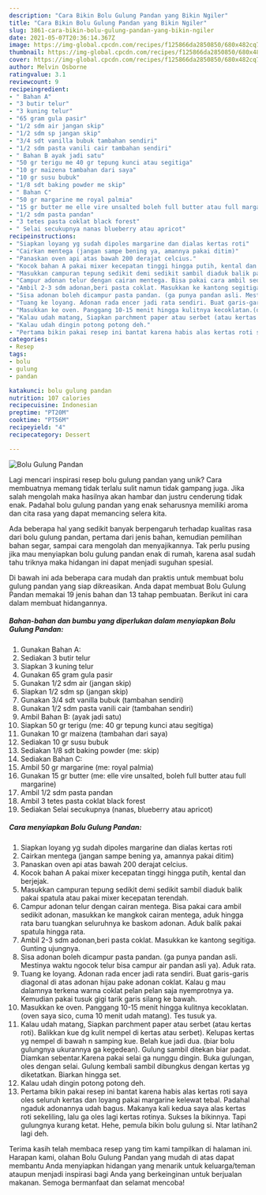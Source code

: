 ```yaml
---
description: "Cara Bikin Bolu Gulung Pandan yang Bikin Ngiler"
title: "Cara Bikin Bolu Gulung Pandan yang Bikin Ngiler"
slug: 3861-cara-bikin-bolu-gulung-pandan-yang-bikin-ngiler
date: 2021-05-07T20:36:14.367Z
image: https://img-global.cpcdn.com/recipes/f125866da2850850/680x482cq70/bolu-gulung-pandan-foto-resep-utama.jpg
thumbnail: https://img-global.cpcdn.com/recipes/f125866da2850850/680x482cq70/bolu-gulung-pandan-foto-resep-utama.jpg
cover: https://img-global.cpcdn.com/recipes/f125866da2850850/680x482cq70/bolu-gulung-pandan-foto-resep-utama.jpg
author: Melvin Osborne
ratingvalue: 3.1
reviewcount: 9
recipeingredient:
- " Bahan A"
- "3 butir telur"
- "3 kuning telur"
- "65 gram gula pasir"
- "1/2 sdm air jangan skip"
- "1/2 sdm sp jangan skip"
- "3/4 sdt vanilla bubuk tambahan sendiri"
- "1/2 sdm pasta vanili cair tambahan sendiri"
- " Bahan B ayak jadi satu"
- "50 gr terigu me 40 gr tepung kunci atau segitiga"
- "10 gr maizena tambahan dari saya"
- "10 gr susu bubuk"
- "1/8 sdt baking powder me skip"
- " Bahan C"
- "50 gr margarine me royal palmia"
- "15 gr butter me elle vire unsalted boleh full butter atau full margarine"
- "1/2 sdm pasta pandan"
- "3 tetes pasta coklat black forest"
- " Selai secukupnya nanas blueberry atau apricot"
recipeinstructions:
- "Siapkan loyang yg sudah dipoles margarine dan dialas kertas roti"
- "Cairkan mentega (jangan sampe bening ya, amannya pakai ditim)"
- "Panaskan oven api atas bawah 200 derajat celcius."
- "Kocok bahan A pakai mixer kecepatan tinggi hingga putih, kental dan berjejak."
- "Masukkan campuran tepung sedikit demi sedikit sambil diaduk balik pakai spatula atau pakai mixer kecepatan terendah."
- "Campur adonan telur dengan cairan mentega. Bisa pakai cara ambil sedikit adonan, masukkan ke mangkok cairan mentega, aduk hingga rata baru tuangkan seluruhnya ke baskom adonan. Aduk balik pakai spatula hingga rata."
- "Ambil 2-3 sdm adonan,beri pasta coklat. Masukkan ke kantong segitiga. Gunting ujungnya."
- "Sisa adonan boleh dicampur pasta pandan. (ga punya pandan asli. Mestinya waktu ngocok telur bisa campur air pandan asli ya). Aduk rata."
- "Tuang ke loyang. Adonan rada encer jadi rata sendiri. Buat garis-garis diagonal di atas adonan hijau pake adonan coklat. Kalau g mau dalamnya terkena warna coklat pelan pelan saja nyemprotnya ya. Kemudian pakai tusuk gigi tarik garis silang ke bawah."
- "Masukkan ke oven. Panggang 10-15 menit hingga kulitnya kecoklatan.(oven saya sico, cuma 10 menit udah matang). Tes tusuk ya."
- "Kalau udah matang, Siapkan parchment paper atau serbet (atau kertas roti). Balikkan kue dg kulit nempel di kertas atau serbet). Kelupas kertas yg nempel di bawah n samping kue. Belah kue jadi dua. (biar bolu gulungnya ukurannya ga kegedean). Gulung sambil ditekan biar padat. Diamkan sebentar.Karena pakai selai ga nunggu dingin. Buka gulungan, oles dengan selai. Gulung kembali sambil dibungkus dengan kertas yg diketatkan. Biarkan hingga set."
- "Kalau udah dingin potong potong deh."
- "Pertama bikin pakai resep ini bantat karena habis alas kertas roti saya oles seluruh kertas dan loyang pakai margarine kelewat tebal. Padahal ngaduk adonannya udah bagus. Makanya kali kedua saya alas kertas roti sekeliling, lalu ga oles lagi kertas rotinya. Sukses la bikinnya. Tapi gulungnya kurang ketat. Hehe, pemula bikin bolu gulung si. Ntar latihan2 lagi deh."
categories:
- Resep
tags:
- bolu
- gulung
- pandan

katakunci: bolu gulung pandan 
nutrition: 107 calories
recipecuisine: Indonesian
preptime: "PT20M"
cooktime: "PT56M"
recipeyield: "4"
recipecategory: Dessert

---
```



![Bolu Gulung Pandan](https://img-global.cpcdn.com/recipes/f125866da2850850/680x482cq70/bolu-gulung-pandan-foto-resep-utama.jpg)

Lagi mencari inspirasi resep bolu gulung pandan yang unik? Cara membuatnya memang tidak terlalu sulit namun tidak gampang juga. Jika salah mengolah maka hasilnya akan hambar dan justru cenderung tidak enak. Padahal bolu gulung pandan yang enak seharusnya memiliki aroma dan cita rasa yang dapat memancing selera kita.

Ada beberapa hal yang sedikit banyak berpengaruh terhadap kualitas rasa dari bolu gulung pandan, pertama dari jenis bahan, kemudian pemilihan bahan segar, sampai cara mengolah dan menyajikannya. Tak perlu pusing jika mau menyiapkan bolu gulung pandan enak di rumah, karena asal sudah tahu triknya maka hidangan ini dapat menjadi suguhan spesial.




Di bawah ini ada beberapa cara mudah dan praktis untuk membuat bolu gulung pandan yang siap dikreasikan. Anda dapat membuat Bolu Gulung Pandan memakai 19 jenis bahan dan 13 tahap pembuatan. Berikut ini cara dalam membuat hidangannya.

<!--inarticleads1-->

##### Bahan-bahan dan bumbu yang diperlukan dalam menyiapkan Bolu Gulung Pandan:

1. Gunakan  Bahan A:
1. Sediakan 3 butir telur
1. Siapkan 3 kuning telur
1. Gunakan 65 gram gula pasir
1. Gunakan 1/2 sdm air (jangan skip)
1. Siapkan 1/2 sdm sp (jangan skip)
1. Gunakan 3/4 sdt vanilla bubuk (tambahan sendiri)
1. Gunakan 1/2 sdm pasta vanili cair (tambahan sendiri)
1. Ambil  Bahan B: (ayak jadi satu)
1. Siapkan 50 gr terigu (me: 40 gr tepung kunci atau segitiga)
1. Gunakan 10 gr maizena (tambahan dari saya)
1. Sediakan 10 gr susu bubuk
1. Sediakan 1/8 sdt baking powder (me: skip)
1. Sediakan  Bahan C:
1. Ambil 50 gr margarine (me: royal palmia)
1. Gunakan 15 gr butter (me: elle vire unsalted, boleh full butter atau full margarine)
1. Ambil 1/2 sdm pasta pandan
1. Ambil 3 tetes pasta coklat black forest
1. Sediakan  Selai secukupnya (nanas, blueberry atau apricot)




<!--inarticleads2-->

##### Cara menyiapkan Bolu Gulung Pandan:

1. Siapkan loyang yg sudah dipoles margarine dan dialas kertas roti
1. Cairkan mentega (jangan sampe bening ya, amannya pakai ditim)
1. Panaskan oven api atas bawah 200 derajat celcius.
1. Kocok bahan A pakai mixer kecepatan tinggi hingga putih, kental dan berjejak.
1. Masukkan campuran tepung sedikit demi sedikit sambil diaduk balik pakai spatula atau pakai mixer kecepatan terendah.
1. Campur adonan telur dengan cairan mentega. Bisa pakai cara ambil sedikit adonan, masukkan ke mangkok cairan mentega, aduk hingga rata baru tuangkan seluruhnya ke baskom adonan. Aduk balik pakai spatula hingga rata.
1. Ambil 2-3 sdm adonan,beri pasta coklat. Masukkan ke kantong segitiga. Gunting ujungnya.
1. Sisa adonan boleh dicampur pasta pandan. (ga punya pandan asli. Mestinya waktu ngocok telur bisa campur air pandan asli ya). Aduk rata.
1. Tuang ke loyang. Adonan rada encer jadi rata sendiri. Buat garis-garis diagonal di atas adonan hijau pake adonan coklat. Kalau g mau dalamnya terkena warna coklat pelan pelan saja nyemprotnya ya. Kemudian pakai tusuk gigi tarik garis silang ke bawah.
1. Masukkan ke oven. Panggang 10-15 menit hingga kulitnya kecoklatan.(oven saya sico, cuma 10 menit udah matang). Tes tusuk ya.
1. Kalau udah matang, Siapkan parchment paper atau serbet (atau kertas roti). Balikkan kue dg kulit nempel di kertas atau serbet). Kelupas kertas yg nempel di bawah n samping kue. Belah kue jadi dua. (biar bolu gulungnya ukurannya ga kegedean). Gulung sambil ditekan biar padat. Diamkan sebentar.Karena pakai selai ga nunggu dingin. Buka gulungan, oles dengan selai. Gulung kembali sambil dibungkus dengan kertas yg diketatkan. Biarkan hingga set.
1. Kalau udah dingin potong potong deh.
1. Pertama bikin pakai resep ini bantat karena habis alas kertas roti saya oles seluruh kertas dan loyang pakai margarine kelewat tebal. Padahal ngaduk adonannya udah bagus. Makanya kali kedua saya alas kertas roti sekeliling, lalu ga oles lagi kertas rotinya. Sukses la bikinnya. Tapi gulungnya kurang ketat. Hehe, pemula bikin bolu gulung si. Ntar latihan2 lagi deh.




Terima kasih telah membaca resep yang tim kami tampilkan di halaman ini. Harapan kami, olahan Bolu Gulung Pandan yang mudah di atas dapat membantu Anda menyiapkan hidangan yang menarik untuk keluarga/teman ataupun menjadi inspirasi bagi Anda yang berkeinginan untuk berjualan makanan. Semoga bermanfaat dan selamat mencoba!
